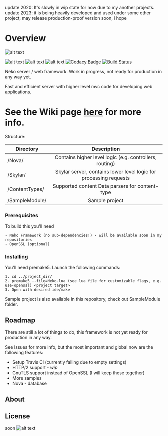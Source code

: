 update 2020: It's slowly in wip state for now due to my another projects.
update 2023: it is being heavily developed and used under some other project, may release production-proof version soon, i hope

# Overview

![alt text](https://c.radikal.ru/c25/1807/13/e500422fd6a7.png)

![alt text](https://d25lcipzij17d.cloudfront.net/badge.svg?id=gh&type=6&v=dev&x2=0)
![alt text](https://img.shields.io/badge/repo%20status-active-blue.svg)
![alt text](https://img.shields.io/github/last-commit/luckyycode/neko-webframework.svg)
[![Codacy Badge](https://api.codacy.com/project/badge/Grade/1153bf48ef35457597c2e05af41a5dd7)](https://app.codacy.com/app/luckyycode/neko-webframework?utm_source=github.com&utm_medium=referral&utm_content=luckyycode/neko-webframework&utm_campaign=badger)
[![Build Status](https://travis-ci.org/luckyycode/neko-webframework.svg?branch=master)](https://travis-ci.org/luckyycode/neko-webframework)

Neko server / web framework. Work in progress, not ready for production in any way yet.

Fast and efficient server with higher level mvc code for developing web applications.

# See the Wiki page [here](https://github.com/luckyycode/neko-webframework/wiki) for more info.

Structure:

| Directory                  | Description       
| --------------------- |:-----------------------------------------------------------------:|
| /Nova/                     | Contains higher level logic (e.g. controllers, routing)
| /Skylar/                  | Skylar server, contains lower level logic for processing requests      
| /ContentTypes/        | Supported content Data parsers for content-type      
| /SampleModule/     | Sample project 


### Prerequisites

To build this you'll need

```
- Neko Framework (no sub-dependencies!) - will be available soon in my repositories
- OpenSSL (optional)
```

### Installing

You'll need premake5. Launch the following commands:

```
1. cd ../project_dir/
2. premake5 --file=Neko.lua (see lua file for customizable flags, e.g. use-openssl) <project target>
3. Open with desired ide/make
```
Sample project is also available in this repository, check out SampleModule folder.

## Roadmap

There are still a lot of things to do, this framework is not yet ready for production in any way.

See Issues for more info, but the most important and global now are the following features:

* Setup Travis CI (currently failing due to empty settings)
* HTTP/2 support - *wip* 
* GnuTLS support instead of OpenSSL (I will keep these together)
* More samples
* Nova - database

## About

## License

soon
![alt text](https://d.radikal.ru/d34/1806/1b/a9e011b101ec.png)
